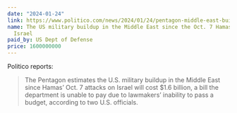 ```yaml
---
date: "2024-01-24"
link: https://www.politico.com/news/2024/01/24/pentagon-middle-east-buildup-cost-00137577
name: The US military buildup in the Middle East since the Oct. 7 Hamas attack on
  Israel
paid_by: US Dept of Defense
price: 1600000000
---
```


Politico reports:

> The Pentagon estimates the U.S. military buildup in the Middle East since Hamas’ Oct. 7 attacks on Israel will cost $1.6 billion, a bill the department is unable to pay due to lawmakers’ inability to pass a budget, according to two U.S. officials.
